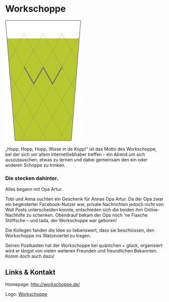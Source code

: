 # Workschoppe
![Workschoppe](./workschoppe.logo.png)

„Hopp, Hopp, Hopp, Wisse in de Kopp!“ ist das Motto des Workschoppe, bei der sich vor
allem
Internetliebhaber treffen – ein Abend um sich auszutauschen, etwas zu lernen und dabei gemeinsam den ein oder
anderen Schoppe zu trinken.

### Die stecken dahinter.

Alles begann mit Opa Artur.

Tobi und Anna suchten ein Geschenk für Annas Opa Artur. Da der Opa zwar ein begeisterter Facebook-Nutzer war,
private Nachrichten jedoch nicht von Wall Posts unterscheiden konnte, entschieden sich die beiden ihm
Online-Nachhilfe zu schenken. Obendrauf bekam der Opa noch ‘ne Flasche Stöffsche – und tada, der Workschoppe war
geboren!

Die Kollegen fanden die Idee so liebenswert, dass sie beschlossen, den Workschoppe ins Watzeviertel zu tragen.

Seinen Postkasten hat der Workschoppe bei quäntchen + glück, organisiert wird er längst von vielen weiteren
Freunden und freundlichen Bekannten. Komm doch auch dazu!


## Links &amp; Kontakt

Homepage: <http://workschoppe.de/>










Logo: [Workschoppe](http://workschoppe.de/)

